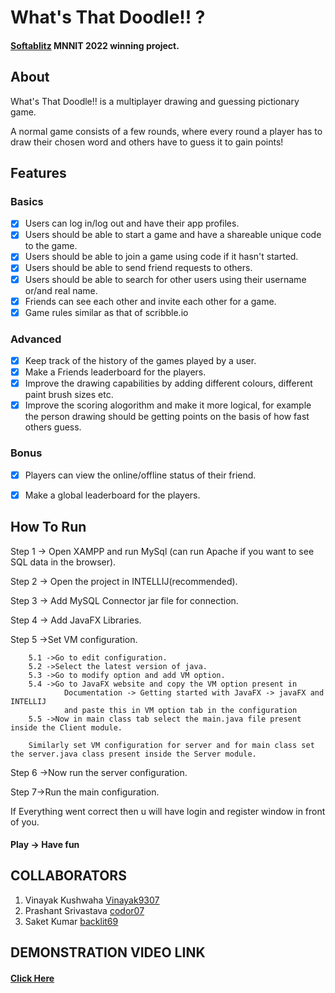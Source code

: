 
# What's That Doodle!! ?

<h4><a href="https://www.facebook.com/groups/454945928214592">Softablitz</a> MNNIT 2022 winning project.</h4> 

## About

What's That Doodle!! is a multiplayer drawing and guessing pictionary game.

A normal game consists of a few rounds, where every round a player has to draw their chosen word and others have to guess it to gain points!


## Features
### Basics
- [x] Users can log in/log out and have their app profiles.
- [x] Users should be able to start a game and have a shareable unique code to the game.
- [x] Users should be able to join a game using code if it hasn't started.
- [x] Users should be able to send friend requests to others.
- [x] Users should be able to search for other users using their username or/and real name.
- [x] Friends can see each other and invite each other for a game.
- [x] Game rules similar as that of scribble.io
### Advanced
- [x] Keep track of the history of the games played by a user.
- [x] Make a Friends leaderboard for the players.
- [x] Improve the drawing capabilities by adding different colours, different paint brush sizes etc.
- [x] Improve the scoring alogorithm and make it more logical, for example the person drawing should be getting points on the basis of how fast others guess.
### Bonus
- [x] Players can view the online/offline status of their friend.
- [x] Make a global leaderboard for the players.


## How To Run
Step 1 -> Open XAMPP and run MySql (can run Apache if you want to see SQL data in the browser).

Step 2 -> Open the project in INTELLIJ(recommended).

Step 3 -> Add MySQL Connector jar file for connection.

Step 4 -> Add JavaFX Libraries.

Step 5 ->Set VM configuration.

        5.1 ->Go to edit configuration.
        5.2 ->Select the latest version of java.
        5.3 ->Go to modify option and add VM option.
        5.4 ->Go to JavaFX website and copy the VM option present in 
                Documentation -> Getting started with JavaFX -> javaFX and INTELLIJ
                and paste this in VM option tab in the configuration
        5.5 ->Now in main class tab select the main.java file present inside the Client module.

        Similarly set VM configuration for server and for main class set the server.java class present inside the Server module.

Step 6 ->Now run the server configuration.

Step 7->Run the main configuration.

If Everything went correct then u will have login and register window in front of you.
#### Play -> Have fun 


## COLLABORATORS

1. Vinayak Kushwaha  [Vinayak9307](https://github.com/Vinayak9307)
2. Prashant Srivastava  [codor07](https://github.com/codor07)
3. Saket Kumar  [backlit69](https://github.com/backlit69)

## DEMONSTRATION VIDEO LINK
<h4><a href="https://www.youtube.com/watch?v=gtut02GV7Bo&t=71s&ab_channel=VinDAY">Click Here</a></h4>
